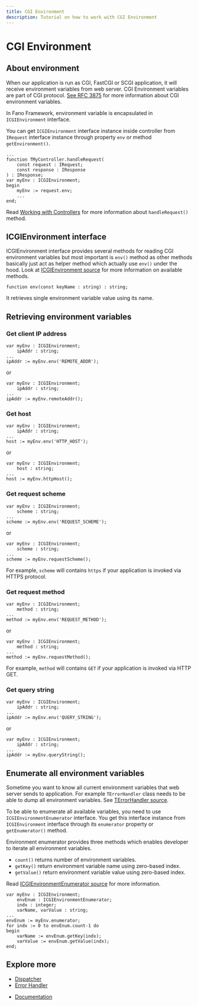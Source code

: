 ```yaml
---
title: CGI Environment
description: Tutorial on how to work with CGI Environment
---
```


<h1 class="major">CGI Environment</h1>

## About environment

When our application is run as CGI, FastCGI or SCGI application, it will receive environment variables from web server. CGI Environment variables are part of
CGI protocol. [See RFC 3875](https://tools.ietf.org/html/rfc3875) for more information about CGI environment variables.

In Fano Framework, environment variable is encapsulated in `ICGIEnvironment` interface.

You can get `ICGIEnvironment` interface instance inside controller from `IRequest` interface instance through property `env` or method `getEnvironment()`.

```
...
function TMyController.handleRequest(
    const request : IRequest;
    const response : IResponse
) : IResponse;
var myEnv : ICGIEnvironment;
begin
    myEnv := request.env;
    ...
end;
```

Read [Working with Controllers](/working-with-controllers) for more information about `handleRequest()` method.

## ICGIEnvironment interface

ICGIEnvironment interface provides several methods for reading CGI environment variables but most important is `env()` method as other methods basically just
act as helper method which actually use `env()`  under the hood. Look at [ICGIEnvironment source](https://github.com/fanoframework/fano/blob/master/src/Environment/Contracts/EnvironmentIntf.pas) for more information on available methods.

```
function env(const keyName : string) : string;
```

It retrieves single environment variable value using its name.

## Retrieving environment variables

### Get client IP address

```
var myEnv : ICGIEnvironment;
    ipAddr : string;
...
ipAddr := myEnv.env('REMOTE_ADDR');
```

or

```
var myEnv : ICGIEnvironment;
    ipAddr : string;
...
ipAddr := myEnv.remoteAddr();
```

### Get host

```
var myEnv : ICGIEnvironment;
    ipAddr : string;
...
host := myEnv.env('HTTP_HOST');
```

or

```
var myEnv : ICGIEnvironment;
    host : string;
...
host := myEnv.httpHost();
```

### Get request scheme

```
var myEnv : ICGIEnvironment;
    scheme : string;
...
scheme := myEnv.env('REQUEST_SCHEME');
```

or

```
var myEnv : ICGIEnvironment;
    scheme : string;
...
scheme := myEnv.requestScheme();
```
For example, `scheme` will contains `https` if your application is invoked via HTTPS protocol.

### Get request method

```
var myEnv : ICGIEnvironment;
    method : string;
...
method := myEnv.env('REQUEST_METHOD');
```

or

```
var myEnv : ICGIEnvironment;
    method : string;
...
method := myEnv.requestMethod();
```
For example, `method` will contains `GET` if your application is invoked via HTTP GET.

### Get query string

```
var myEnv : ICGIEnvironment;
    ipAddr : string;
...
ipAddr := myEnv.env('QUERY_STRING');
```

or

```
var myEnv : ICGIEnvironment;
    ipAddr : string;
...
ipAddr := myEnv.queryString();
```

## Enumerate all environment variables

Sometime you want to know all current environment variables that web server sends to application. For example `TErrorHandler` class needs to be able to dump all environment variables. See [TErrorHandler source](https://github.com/fanoframework/fano/blob/master/src/Error/ErrorHandlerImpl.pas).

To be able to enumerate all available variables, you need to use `ICGIEnvironmentEnumerator` interface. You get this interface instance from `ICGIEnvironment` interface through its `enumerator` property or `getEnumerator()` method.

Environment enumerator provides three methods which enables developer to iterate all environment variables.

- `count()` returns number of environment variables.
- `getKey()` return environment variable name using zero-based index.
- `getValue()` return environment variable value using zero-based index.

Read [ICGIEnvironmentEnumerator source](https://github.com/fanoframework/fano/blob/master/src/Environment/Contracts/EnvironmentEnumeratorIntf.pas) for more information.

```
var myEnv : ICGIEnvironment;
    envEnum : ICGIEnvironmentEnumerator;
    indx : integer;
    varName, varValue : string;
...
envEnum := myEnv.enumerator;
for indx := 0 to envEnum.count-1 do
begin
    varName := envEnum.getKey(indx);
    varValue := envEnum.getValue(indx);
end;

```

## Explore more

- [Dispatcher](/dispatcher)
- [Error Handler](/error-handler)

<ul class="actions">
    <li><a href="/documentation" class="button">Documentation</a></li>
</ul>
